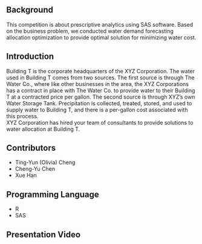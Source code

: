 ## Background
This competition is about prescriptive analytics using SAS software. Based on the business problem, we conducted water demand forecasting allocation optimization to provide optimal solution for minimizing water cost.

## Introduction
Building T is the corporate headquarters of the XYZ Corporation. The water used in Building T comes from two sources. The first source is through The Water Co., where like other businesses in the area, the XYZ Corporations has a contract in place with The Water Co. to provide water to their Building T at a contracted price per gallon. 
The second source is through XYZ’s own Water Storage Tank. Precipitation is collected, treated, stored, and used to supply water to Building T, and there is a per-gallon cost associated with this process.  
XYZ Corporation has hired your team of consultants to provide solutions to water allocation at Building T. 

## Contributors
* Ting-Yun (Olivia) Cheng
* Cheng-Yu Chen
* Xue Han

## Programming Language
* R
* SAS

## Presentation Video

